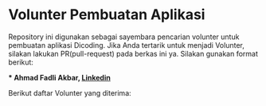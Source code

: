 # Volunter Pembuatan Aplikasi

Repository ini digunakan sebagai sayembara pencarian volunter untuk pembuatan aplikasi Dicoding. Jika Anda tertarik untuk menjadi Volunter, silakan lakukan PR(pull-request) pada berkas ini ya. Silakan gunakan format berikut:


**\* Ahmad Fadli Akbar, [Linkedin](https://www.linkedin.com/in/ahmadfadliakbar/)**


Berikut daftar Volunter yang diterima:
